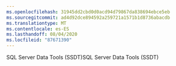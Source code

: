 ```yaml
---
ms.openlocfilehash: 31945dd2cbd0d0acd94d79867da838694ebce5eb
ms.sourcegitcommit: ad4d92dce894592a259721a1571b1d8736abacdb
ms.translationtype: MT
ms.contentlocale: es-ES
ms.lasthandoff: 08/04/2020
ms.locfileid: "87671390"
---
```

 <span data-ttu-id="2c567-101">SQL Server Data Tools (SSDT)</span><span class="sxs-lookup"><span data-stu-id="2c567-101">SQL Server Data Tools (SSDT)</span></span> 